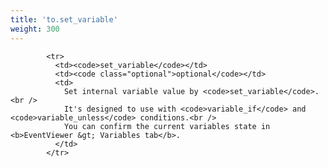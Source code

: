 ```yaml
---
title: 'to.set_variable'
weight: 300
---
```


            <tr>
              <td><code>set_variable</code></td>
              <td><code class="optional">optional</code></td>
              <td>
                Set internal variable value by <code>set_variable</code>.<br />
                It's designed to use with <code>variable_if</code> and <code>variable_unless</code> conditions.<br />
                You can confirm the current variables state in <b>EventViewer &gt; Variables tab</b>.
              </td>
            </tr>
